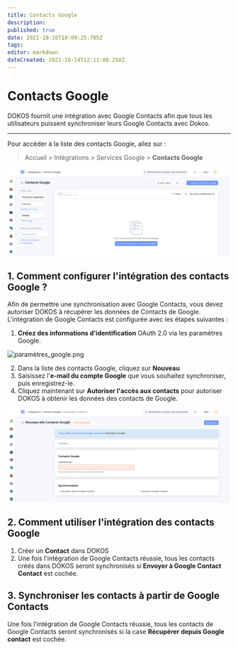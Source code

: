 ```yaml
---
title: Contacts Google
description: 
published: true
date: 2021-10-16T10:09:25.705Z
tags: 
editor: markdown
dateCreated: 2021-10-14T12:11:00.258Z
---
```


# Contacts Google

DOKOS fournit une intégration avec Google Contacts afin que tous les utilisateurs puissent synchroniser leurs Google Contacts avec Dokos.

---

Pour accéder à la liste des contacts Google, allez sur :

> Accueil > Intégrations > Services Google > **Contacts Google**

![liste_contact_google.png](/content/integrations/contacts-google/liste_contact_google.png)

## 1. Comment configurer l'intégration des contacts Google ?

Afin de permettre une synchronisation avec Google Contacts, vous devez autoriser DOKOS à récupérer les données de Contacts de Google. L'intégration de Google Contacts est configurée avec les étapes suivantes :

1. **Créez des informations d'identification** OAuth 2.0 via les paramètres Google.

![paramètres_google.png](/content/integrations/contacts-google/paramètres_google.png)

2. Dans la liste des contacts Google, cliquez sur **Nouveau**
3. Saisissez l'**e-mail du compte Google** que vous souhaitez synchroniser, puis enregistrez-le. 
4. Cliquez maintenant sur **Autoriser l'accès aux contacts** pour autoriser DOKOS à obtenir les données des contacts de Google.

![nouveau_contact_google.png](/content/integrations/contacts-google/nouveau_contact_google.png)

## 2. Comment utiliser l'intégration des contacts Google 

1. Créer un **Contact** dans DOKOS 
2. Une fois l'intégration de Google Contacts réussie, tous les contacts créés dans DOKOS seront synchronisés si **Envoyer à Google Contact Contact** est cochée.

## 3. Synchroniser les contacts à partir de Google Contacts

Une fois l'intégration de Google Contacts réussie, tous les contacts de Google Contacts seront synchronisés si la case **Récupérer depuis Google contact** est cochée.